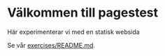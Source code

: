 # Välkommen till pagestest
Här experimenterar vi med en statisk websida

Se vår [exercises/README.md](övningssida).
